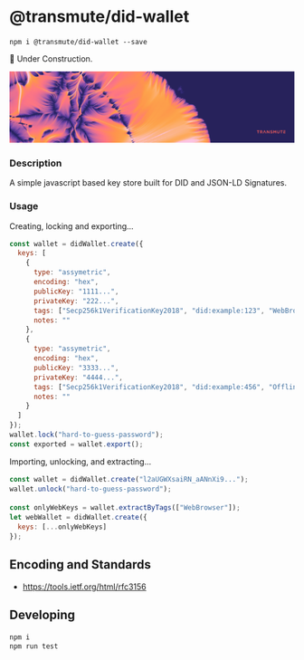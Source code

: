 # @transmute/did-wallet

```
npm i @transmute/did-wallet --save
```

🚧 Under Construction.

<p align="center">
  <img src="./transmute-banner.png"/>
</p>

### Description

A simple javascript based key store built for DID and JSON-LD Signatures.

### Usage

Creating, locking and exporting...

```js
const wallet = didWallet.create({
  keys: [
    {
      type: "assymetric",
      encoding: "hex",
      publicKey: "1111...",
      privateKey: "222...",
      tags: ["Secp256k1VerificationKey2018", "did:example:123", "WebBrowser"],
      notes: ""
    },
    {
      type: "assymetric",
      encoding: "hex",
      publicKey: "3333...",
      privateKey: "4444...",
      tags: ["Secp256k1VerificationKey2018", "did:example:456", "OfflineOnly"],
      notes: ""
    }
  ]
});
wallet.lock("hard-to-guess-password");
const exported = wallet.export();
```

Importing, unlocking, and extracting...

```js
const wallet = didWallet.create("l2aUGWXsaiRN_aANnXi9...");
wallet.unlock("hard-to-guess-password");

const onlyWebKeys = wallet.extractByTags(["WebBrowser"]);
let webWallet = didWallet.create({
  keys: [...onlyWebKeys]
});
```

## Encoding and Standards

- https://tools.ietf.org/html/rfc3156

## Developing

```
npm i
npm run test
```